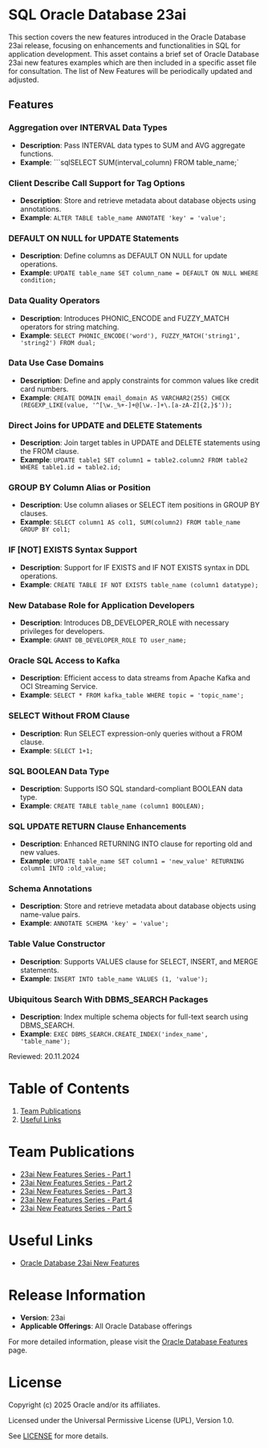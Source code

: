 # SQL Oracle Database 23ai 
This section covers the new features introduced in the Oracle Database 23ai release, focusing on enhancements and functionalities in SQL for application development.
This asset contains a brief set of Oracle Database 23ai new features examples which are then included in a specific asset file for consultation.
The list of New Features will be periodically updated and adjusted.

## Features

### Aggregation over INTERVAL Data Types
- **Description**: Pass INTERVAL data types to SUM and AVG aggregate functions.
- **Example**: ```sqlSELECT SUM(interval_column) FROM table_name;`

### Client Describe Call Support for Tag Options
- **Description**: Store and retrieve metadata about database objects using annotations.
- **Example**: `ALTER TABLE table_name ANNOTATE 'key' = 'value';`

### DEFAULT ON NULL for UPDATE Statements
- **Description**: Define columns as DEFAULT ON NULL for update operations.
- **Example**: `UPDATE table_name SET column_name = DEFAULT ON NULL WHERE condition;`

### Data Quality Operators
- **Description**: Introduces PHONIC_ENCODE and FUZZY_MATCH operators for string matching.
- **Example**: `SELECT PHONIC_ENCODE('word'), FUZZY_MATCH('string1', 'string2') FROM dual;`

### Data Use Case Domains
- **Description**: Define and apply constraints for common values like credit card numbers.
- **Example**: `CREATE DOMAIN email_domain AS VARCHAR2(255) CHECK (REGEXP_LIKE(value, '^[\w._%+-]+@[\w.-]+\.[a-zA-Z]{2,}$'));`

### Direct Joins for UPDATE and DELETE Statements
- **Description**: Join target tables in UPDATE and DELETE statements using the FROM clause.
- **Example**: `UPDATE table1 SET column1 = table2.column2 FROM table2 WHERE table1.id = table2.id;`

### GROUP BY Column Alias or Position
- **Description**: Use column aliases or SELECT item positions in GROUP BY clauses.
- **Example**: `SELECT column1 AS col1, SUM(column2) FROM table_name GROUP BY col1;`

### IF [NOT] EXISTS Syntax Support
- **Description**: Support for IF EXISTS and IF NOT EXISTS syntax in DDL operations.
- **Example**: `CREATE TABLE IF NOT EXISTS table_name (column1 datatype);`

### New Database Role for Application Developers
- **Description**: Introduces DB_DEVELOPER_ROLE with necessary privileges for developers.
- **Example**: `GRANT DB_DEVELOPER_ROLE TO user_name;`

### Oracle SQL Access to Kafka
- **Description**: Efficient access to data streams from Apache Kafka and OCI Streaming Service.
- **Example**: `SELECT * FROM kafka_table WHERE topic = 'topic_name';`

### SELECT Without FROM Clause
- **Description**: Run SELECT expression-only queries without a FROM clause.
- **Example**: `SELECT 1+1;`

### SQL BOOLEAN Data Type
- **Description**: Supports ISO SQL standard-compliant BOOLEAN data type.
- **Example**: `CREATE TABLE table_name (column1 BOOLEAN);`

### SQL UPDATE RETURN Clause Enhancements
- **Description**: Enhanced RETURNING INTO clause for reporting old and new values.
- **Example**: `UPDATE table_name SET column1 = 'new_value' RETURNING column1 INTO :old_value;`

### Schema Annotations
- **Description**: Store and retrieve metadata about database objects using name-value pairs.
- **Example**: `ANNOTATE SCHEMA 'key' = 'value';`

### Table Value Constructor
- **Description**: Supports VALUES clause for SELECT, INSERT, and MERGE statements.
- **Example**: `INSERT INTO table_name VALUES (1, 'value');`

### Ubiquitous Search With DBMS_SEARCH Packages
- **Description**: Index multiple schema objects for full-text search using DBMS_SEARCH.
- **Example**: `EXEC DBMS_SEARCH.CREATE_INDEX('index_name', 'table_name');`

Reviewed: 20.11.2024

# Table of Contents
 
1. [Team Publications](#team-publications)
2. [Useful Links](#useful-links)

# Team Publications
- [23ai New Features Series - Part 1](https://www.linkedin.com/posts/sonnemeyer_23aispecialists-23ainewsabrpart1-developer-activity-7196221427056889856-3HF2?utm_source=share&utm_medium=member_desktop)
- [23ai New Features Series - Part 2](https://www.linkedin.com/posts/cristina-varas-menadas-591825119_oracle-oracle23ai-sql-activity-7198945654272864256-wduQ/?utm_source=share&utm_medium=member_ios)
- [23ai New Features Series - Part 3](https://www.linkedin.com/posts/sonnemeyer_23aispecialists-23ainewsabrpart3-developer-activity-7201958687005982721-Oo3B?utm_source=share&utm_medium=member_desktop)
- [23ai New Features Series - Part 4](https://www.linkedin.com/posts/sonnemeyer_23aispecialists-23ainewsabrpart4-teammates-activity-7204946957843267584-x664?utm_source=share&utm_medium=member_desktop)
- [23ai New Features Series - Part 5](https://www.linkedin.com/posts/ppaolucci_cristinavarasmenadas-sonjameyer-activity-7207374755878887425-a--C?utm_source=share&utm_medium=member_desktop)

# Useful Links
- [Oracle Database 23ai New Features](https://apex.oracle.com/database-features/)

# Release Information
- **Version**: 23ai
- **Applicable Offerings**: All Oracle Database offerings

For more detailed information, please visit the [Oracle Database Features](https://apex.oracle.com/database-features/) page.

# License
 
Copyright (c) 2025 Oracle and/or its affiliates.
 
Licensed under the Universal Permissive License (UPL), Version 1.0.
 
See [LICENSE](https://github.com/oracle-devrel/technology-engineering/blob/main/LICENSE) for more details.